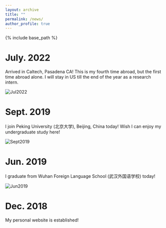 ```yaml
---
layout: archive
title: ""
permalink: /news/
author_profile: true
---
```


{% include base_path %}

July. 2022
======
Arrived in Caltech, Pasadena CA! This is my fourth time abroad, but the first time abroad alone. I will stay in US till the end of the year as a research intern.

![Jul2022](https://yuyue11443.github.io/images/Jul2022.jpg)

Sept. 2019
======
I join Peking University (北京大学), Beijing, China today! Wish I can enjoy my undergraduate study here!

![Sept2019](https://yuyue11443.github.io/images/Sept2019.jpg)

Jun. 2019
======
I graduate from Wuhan Foreign Language School (武汉外国语学校) today!

![Jun2019](https://yuyue11443.github.io/images/Jun2019.jpg)
  
Dec. 2018
======
My personal website is established!
